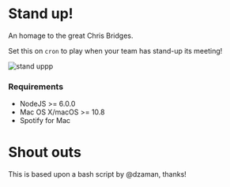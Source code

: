 # Stand up!
An homage to the great Chris Bridges.

Set this on `cron` to play when your team has stand-up its meeting!

![stand uppp](https://media.giphy.com/media/Och7EQ1EuemZO/giphy.gif)

### Requirements
- NodeJS >= 6.0.0
- Mac OS X/macOS >= 10.8
- Spotify for Mac

# Shout outs
This is based upon a bash script by @dzaman, thanks!
